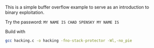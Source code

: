 This is a simple buffer overflow example to serve as an introduction to binary exploitation.

Try the password: `MY NAME IS CHAD SPENSKY MY NAME IS`


Build with
```bash
gcc hacking.c -o hacking -fno-stack-protector -Wl,-no_pie
```

